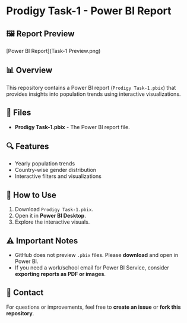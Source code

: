 # Prodigy Task-1 - Power BI Report
## 🖼️ Report Preview
[Power BI Report](Task-1 Preview.png)
## 📊 Overview
This repository contains a Power BI report (`Prodigy Task-1.pbix`) that provides insights into population trends using interactive visualizations.

## 📂 Files
- **Prodigy Task-1.pbix** - The Power BI report file.

## 🔍 Features
- Yearly population trends
- Country-wise gender distribution
- Interactive filters and visualizations

## 🚀 How to Use
1. Download `Prodigy Task-1.pbix`.
2. Open it in **Power BI Desktop**.
3. Explore the interactive visuals.

## ⚠️ Important Notes
- GitHub does not preview `.pbix` files. Please **download** and open in Power BI.
- If you need a work/school email for Power BI Service, consider **exporting reports as PDF or images**.

## 📩 Contact
For questions or improvements, feel free to **create an issue** or **fork this repository**.

